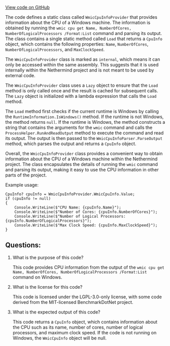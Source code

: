 [View code on GitHub](https://github.com/NethermindEth/nethermind/src/Nethermind/Nethermind.Init/Cpu/WmicCpuInfoProvider.cs)

The code defines a static class called `WmicCpuInfoProvider` that provides information about the CPU of a Windows machine. The information is obtained by running the `wmic cpu get Name, NumberOfCores, NumberOfLogicalProcessors /Format:List` command and parsing its output. The class contains a single static method called `Load` that returns a `CpuInfo` object, which contains the following properties: `Name`, `NumberOfCores`, `NumberOfLogicalProcessors`, and `MaxClockSpeed`. 

The `WmicCpuInfoProvider` class is marked as `internal`, which means it can only be accessed within the same assembly. This suggests that it is used internally within the Nethermind project and is not meant to be used by external code. 

The `WmicCpuInfoProvider` class uses a `Lazy` object to ensure that the `Load` method is only called once and the result is cached for subsequent calls. The `Lazy` object is initialized with a lambda expression that calls the `Load` method. 

The `Load` method first checks if the current runtime is Windows by calling the `RuntimeInformation.IsWindows()` method. If the runtime is not Windows, the method returns `null`. If the runtime is Windows, the method constructs a string that contains the arguments for the `wmic` command and calls the `ProcessHelper.RunAndReadOutput` method to execute the command and read its output. The output is then passed to the `WmicCpuInfoParser.ParseOutput` method, which parses the output and returns a `CpuInfo` object. 

Overall, the `WmicCpuInfoProvider` class provides a convenient way to obtain information about the CPU of a Windows machine within the Nethermind project. The class encapsulates the details of running the `wmic` command and parsing its output, making it easy to use the CPU information in other parts of the project. 

Example usage:

```
CpuInfo? cpuInfo = WmicCpuInfoProvider.WmicCpuInfo.Value;
if (cpuInfo != null)
{
    Console.WriteLine($"CPU Name: {cpuInfo.Name}");
    Console.WriteLine($"Number of Cores: {cpuInfo.NumberOfCores}");
    Console.WriteLine($"Number of Logical Processors: {cpuInfo.NumberOfLogicalProcessors}");
    Console.WriteLine($"Max Clock Speed: {cpuInfo.MaxClockSpeed}");
}
```
## Questions: 
 1. What is the purpose of this code?
    
    This code provides CPU information from the output of the `wmic cpu get Name, NumberOfCores, NumberOfLogicalProcessors /Format:List` command on Windows.

2. What is the license for this code?
    
    This code is licensed under the LGPL-3.0-only license, with some code derived from the MIT-licensed BenchmarkDotNet project.

3. What is the expected output of this code?
    
    This code returns a `CpuInfo` object, which contains information about the CPU such as its name, number of cores, number of logical processors, and maximum clock speed. If the code is not running on Windows, the `WmicCpuInfo` object will be null.